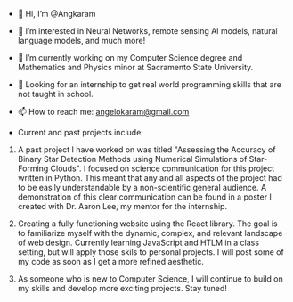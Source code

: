 - 👋 Hi, I’m @Angkaram
- 👀 I’m interested in Neural Networks, remote sensing AI models, natural language models, and much more!
- 🌱 I’m currently working on my Computer Science degree and Mathematics and Physics minor at Sacramento State University.
- 💞️ Looking for an internship to get real world programming skills that are not taught in school. 
- 📫 How to reach me: angelokaram@gmail.com

- Current and past projects include:

1. A past project I have worked on was titled "Assessing the Accuracy of Binary Star Detection Methods using Numerical Simulations of Star-Forming Clouds". I focused on science communication for this project written in Python. This meant that any and all aspects of the project had to be easily understandable by a non-scientific general audience. A demonstration of this clear communication can be found in a poster I created with Dr. Aaron Lee, my mentor for the internship.

2. Creating a fully functioning website using the React library. The goal is to familiarize myself with the dynamic, complex, and relevant landscape of web design. Currently learning JavaScript and HTLM in a class setting, but will apply those skils to personal projects. I will post some of my code as soon as I get a more refined aesthetic.

3. As someone who is new to Computer Science, I will continue to build on my skills and develop more exciting projects. 
Stay tuned! 

<!---
Angkaram/Angkaram is a ✨ special ✨ repository because its `README.md` (this file) appears on your GitHub profile.
You can click the Preview link to take a look at your changes.
--->
